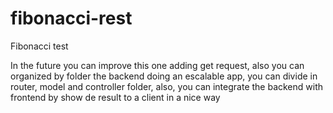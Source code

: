 # fibonacci-rest
Fibonacci test


In the future you can improve this one adding get request, also you can organized by folder the backend doing an escalable app, you can divide in router, model and controller folder, also, you can integrate the backend with frontend by show de result to a client in a nice way
